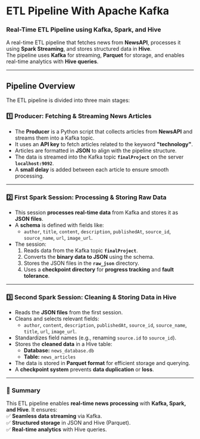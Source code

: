 # **ETL Pipeline With Apache Kafka**  

### **Real-Time ETL Pipeline using Kafka, Spark, and Hive**  

A real-time ETL pipeline that fetches news from **NewsAPI**, processes it using **Spark Streaming**, and stores structured data in **Hive**.  
The pipeline uses **Kafka** for streaming, **Parquet** for storage, and enables real-time analytics with **Hive queries**.  

---

## **Pipeline Overview**  

The ETL pipeline is divided into three main stages:  

### **1️⃣ Producer: Fetching & Streaming News Articles**  
- The **Producer** is a Python script that collects articles from **NewsAPI** and streams them into a Kafka topic.  
- It uses an **API key** to fetch articles related to the keyword **"technology"**.  
- Articles are formatted in **JSON** to align with the pipeline structure.  
- The data is streamed into the Kafka topic **`finalProject`** on the server **`localhost:9092`**.  
- A **small delay** is added between each article to ensure smooth processing.  

---

### **2️⃣ First Spark Session: Processing & Storing Raw Data**  
- This session **processes real-time data** from Kafka and stores it as **JSON files**.  
- A **schema** is defined with fields like:  
  - `author`, `title`, `content`, `description`, `publishedAt`, `source_id`, `source_name`, `url`, `image_url`.  
- The session:  
  1. Reads data from the Kafka topic **`finalProject`**.  
  2. Converts the **binary data to JSON** using the schema.  
  3. Stores the JSON files in the **`raw_json`** directory.  
  4. Uses a **checkpoint directory** for **progress tracking** and **fault tolerance**.  

---

### **3️⃣ Second Spark Session: Cleaning & Storing Data in Hive**  
- Reads the **JSON files** from the first session.  
- Cleans and selects relevant fields:  
  - `author`, `content`, `description`, `publishedAt`, `source_id`, `source_name`, `title`, `url`, `image_url`.  
- Standardizes field names (e.g., renaming `source.id` to `source_id`).  
- Stores the **cleaned data** in a Hive table:  
  - **Database:** `news_database.db`  
  - **Table:** `news_articles`  
- The data is stored in **Parquet format** for efficient storage and querying.  
- A **checkpoint system** prevents **data duplication** or **loss**.  

---

### 🚀 **Summary**  
This ETL pipeline enables **real-time news processing** with **Kafka, Spark, and Hive**. It ensures:  
✅ **Seamless data streaming** via Kafka.  
✅ **Structured storage** in JSON and Hive (Parquet).  
✅ **Real-time analytics** with Hive queries.  
